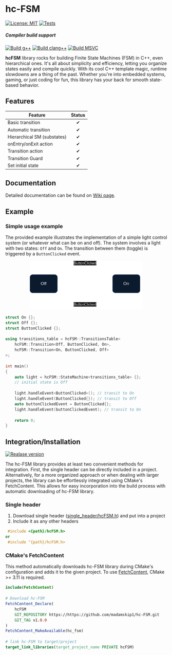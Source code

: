 # hc-FSM

[![License: MIT](https://img.shields.io/badge/License-MIT-green.svg)](https://opensource.org/licenses/MIT)
[![Tests](https://github.com/madamskip1/hc-FSM/actions/workflows/build_and_test.yaml/badge.svg?branch=main)](https://github.com/madamskip1/hc-FSM/actions/workflows/build_and_test.yaml)

##### Compiler build support
[![Build g++](https://github.com/madamskip1/hc-FSM/actions/workflows/build_g++.yaml/badge.svg?branch=main)](https://github.com/madamskip1/hc-FSM/actions/workflows/build_g++.yaml)
[![Build clang++](https://github.com/madamskip1/hc-FSM/actions/workflows/build_clang++.yaml/badge.svg?branch=main)](https://github.com/madamskip1/hc-FSM/actions/workflows/build_clang++.yaml)
[![Build MSVC](https://github.com/madamskip1/hc-FSM/actions/workflows/build_msvc.yaml/badge.svg?branch=main)](https://github.com/madamskip1/hc-FSM/actions/workflows/build_msvc.yaml)

**hcFSM** library rocks for building Finite State Machines (FSM) in C++, even hierarchical ones. It's all about simplicity and efficiency, letting you organize states easily and compile quickly. With its cool C++ template magic, runtime slowdowns are a thing of the past. Whether you're into embedded systems, gaming, or just coding for fun, this library has your back for smooth state-based behavior.

## Features

|Feature| Status |
|-|:-:|
|  Basic transition | ✔  |
|  Automatic transition | ✔  |
|  Hierarchical SM (substates) | ✔  |
|  onEntry/onExit action | ✔ |
|  Transition action | ✔  |
|  Transition Guard | ✔  |
|  Set initial state | ✔  |

## Documentation

Detailed documentation can be found on [Wiki page](../../wiki/).


## Example

### Simple usage example

The provided example illustrates the implementation of a simple light control system (or whatever what can be on and off). The system involves a light with two states: `Off` and `On`. The transition between them (toggle) is triggered by a `ButtonClicked` event.

<p align="center">
  <img src="examples/simple_example/simple_example_diagram.png" height="150px">  
</p>

```c++
struct On {};
struct Off {};
struct ButtonClicked {};

using transitions_table = hcFSM::TransitionsTable<
	hcFSM::Transition<Off, ButtonClicked, On>,
	hcFSM::Transition<On, ButtonClicked, Off>
>;

int main()
{
	auto light = hcFSM::StateMachine<transitions_table> {};
	// initial state is Off

	light.handleEvent<ButtonClicked>(); // transit to On
	light.handleEvent(ButtonClicked{}); // transit to Off
	auto buttonClickedEvent = ButtonClicked{};
	light.handleEvent(buttonClickedEvent); // transit to On

	return 0;
}
```

## Integration/Installation

[![Realase version](https://badgen.net/github/release/madamskip1/hc-FSM/)](https://github.com/madamskip1/hc-FSM/releases)

The hc-FSM library provides at least two convenient methods for integration.
First, the single header can be directly included in a project.
Alternatively, for a more organized approach or when dealing with larger projects, the library can be effortlessly integrated using CMake's FetchContent. This allows for easy incorporation into the build process with automatic downloading of hc-FSM library.

### Single header
1. Download single header ([single_header/hcFSM.h](/single_header/hcFSM.h)) and put into a project
2. Include it as any other headers
```c++
 #include <{path}/hcFSM.h>
or
 #include "{path}/hcFSM.h>
```

### CMake's FetchContent
This method automatically downloads hc-FSM library during CMake's configuration and adds it to the given project. To use [FetchContent](https://cmake.org/cmake/help/latest/module/FetchContent.html), CMake >= 3.11 is required.

```cmake
include(FetchContent)

# Download hc-FSM
FetchContent_Declare(
    hcFSM
    GIT_REPOSITORY https://https://github.com/madamskip1/hc-FSM.git
    GIT_TAG v1.0.0
)
FetchContent_MakeAvailable(hc_fsm)

# link hc-FSM to target/project
target_link_libraries(target_project_name PRIVATE hcFSM)
```
